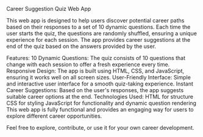 
Career Suggestion Quiz Web App

This web app is designed to help users discover potential career paths based on their responses to a set of 10 dynamic questions. Each time the user starts the quiz, the questions are randomly shuffled, ensuring a unique experience for each session. The app provides career suggestions at the end of the quiz based on the answers provided by the user.

Features:
10 Dynamic Questions: The quiz consists of 10 questions that change with each session to offer a fresh experience every time.
Responsive Design: The app is built using HTML, CSS, and JavaScript, ensuring it works well on all screen sizes.
User-Friendly Interface: Simple and interactive user interface for a smooth quiz-taking experience.
Instant Career Suggestions: Based on the user's responses, the app suggests suitable career options at the end.
Technologies Used:
HTML for structure
CSS for styling
JavaScript for functionality and dynamic question rendering
This web app is fully functional and provides an engaging way for users to explore different career opportunities.

Feel free to explore, contribute, or use it for your own career development.
